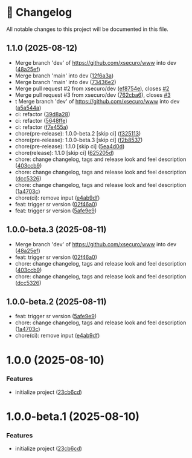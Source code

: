# 📜 Changelog

All notable changes to this project will be documented in this file.



## 1.1.0 (2025-08-12)

* Merge branch 'dev' of https://github.com/xsecuro/www into dev ([48a25ef](https://github.com/xsecuro/www/commit/48a25ef))
* Merge branch 'main' into dev ([12f6a3a](https://github.com/xsecuro/www/commit/12f6a3a))
* Merge branch 'main' into dev ([73436e2](https://github.com/xsecuro/www/commit/73436e2))
* Merge pull request #2 from xsecuro/dev ([ef8754e](https://github.com/xsecuro/www/commit/ef8754e)), closes [#2](https://github.com/xsecuro/www/issues/2)
* Merge pull request #3 from xsecuro/dev ([762cba6](https://github.com/xsecuro/www/commit/762cba6)), closes [#3](https://github.com/xsecuro/www/issues/3)
* t Merge branch 'dev' of https://github.com/xsecuro/www into dev ([a5a544a](https://github.com/xsecuro/www/commit/a5a544a))
* ci: refactor ([39d8a28](https://github.com/xsecuro/www/commit/39d8a28))
* ci: refactor ([5648ffe](https://github.com/xsecuro/www/commit/5648ffe))
* ci: refactor ([f7e455a](https://github.com/xsecuro/www/commit/f7e455a))
* chore(pre-release): 1.0.0-beta.2 [skip ci] ([f325113](https://github.com/xsecuro/www/commit/f325113))
* chore(pre-release): 1.0.0-beta.3 [skip ci] ([f2b8537](https://github.com/xsecuro/www/commit/f2b8537))
* chore(pre-release): 1.1.0 [skip ci] ([5ea4d0d](https://github.com/xsecuro/www/commit/5ea4d0d))
* chore(release): 1.1.0 [skip ci] ([625205d](https://github.com/xsecuro/www/commit/625205d))
* chore: change changelog, tags and release look and feel description ([403ccb9](https://github.com/xsecuro/www/commit/403ccb9))
* chore: change changelog, tags and release look and feel description ([dcc5326](https://github.com/xsecuro/www/commit/dcc5326))
* chore: change changelog, tags and release look and feel description ([1a4703c](https://github.com/xsecuro/www/commit/1a4703c))
* chore(ci): remove input ([e4ab9df](https://github.com/xsecuro/www/commit/e4ab9df))
* feat: trigger sr version ([02f46a0](https://github.com/xsecuro/www/commit/02f46a0))
* feat: trigger sr version ([5afe9e9](https://github.com/xsecuro/www/commit/5afe9e9))

## 1.0.0-beta.3 (2025-08-11)

* Merge branch 'dev' of https://github.com/xsecuro/www into dev ([48a25ef](https://github.com/xsecuro/www/commit/48a25ef))
* feat: trigger sr version ([02f46a0](https://github.com/xsecuro/www/commit/02f46a0))
* chore: change changelog, tags and release look and feel description ([403ccb9](https://github.com/xsecuro/www/commit/403ccb9))
* chore: change changelog, tags and release look and feel description ([dcc5326](https://github.com/xsecuro/www/commit/dcc5326))


## 1.0.0-beta.2 (2025-08-11)

* feat: trigger sr version ([5afe9e9](https://github.com/xsecuro/www/commit/5afe9e9))
* chore: change changelog, tags and release look and feel description ([1a4703c](https://github.com/xsecuro/www/commit/1a4703c))
* chore(ci): remove input ([e4ab9df](https://github.com/xsecuro/www/commit/e4ab9df))


# 1.0.0 (2025-08-10)


### Features

* initialize project ([23cb6cd](https://github.com/xsecuro/www/commit/23cb6cd78d8fa21d99fbf675658b9f6ec75b23e1))

# 1.0.0-beta.1 (2025-08-10)


### Features

* initialize project ([23cb6cd](https://github.com/xsecuro/www/commit/23cb6cd78d8fa21d99fbf675658b9f6ec75b23e1))
